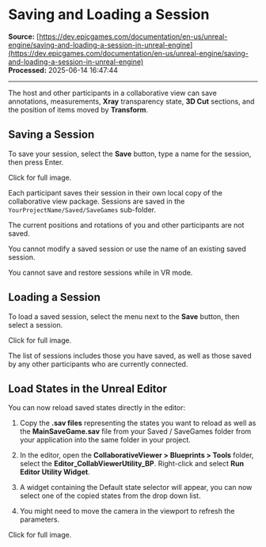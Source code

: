 # Saving and Loading a Session

**Source:** [https://dev.epicgames.com/documentation/en-us/unreal-engine/saving-and-loading-a-session-in-unreal-engine](https://dev.epicgames.com/documentation/en-us/unreal-engine/saving-and-loading-a-session-in-unreal-engine)  
**Processed:** 2025-06-14 16:47:44

---

The host and other participants in a collaborative view can save annotations, measurements, **Xray** transparency state, **3D Cut** sections, and the position of items moved by **Transform**.

## Saving a Session

To save your session, select the **Save** button, type a name for the session, then press Enter.

Click for full image.

Each participant saves their session in their own local copy of the collaborative view package. Sessions are saved in the `YourProjectName/Saved/SaveGames` sub-folder.

The current positions and rotations of you and other participants are not saved.

You cannot modify a saved session or use the name of an existing saved session.

You cannot save and restore sessions while in VR mode.

## Loading a Session

To load a saved session, select the menu next to the **Save** button, then select a session.

Click for full image.

The list of sessions includes those you have saved, as well as those saved by any other participants who are currently connected.

## Load States in the Unreal Editor

You can now reload saved states directly in the editor:

1.  Copy the **.sav files** representing the states you want to reload as well as the **MainSaveGame.sav** file from your Saved / SaveGames folder from your application into the same folder in your project.
    
2.  In the editor, open the **CollaborativeViewer > Blueprints > Tools** folder, select the **Editor\_CollabViewerUtility\_BP**. Right-click and select **Run Editor Utility Widget**.
    
3.  A widget containing the Default state selector will appear, you can now select one of the copied states from the drop down list.
    
4.  You might need to move the camera in the viewport to refresh the parameters.
    

Click for full image.